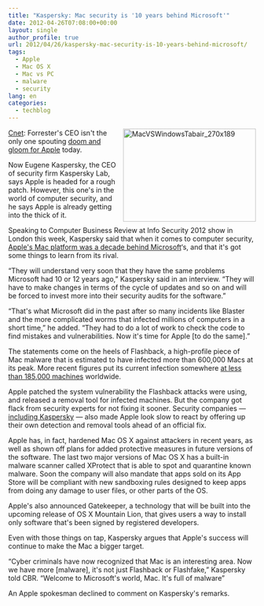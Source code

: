 ```yaml
---
title: "Kaspersky: Mac security is '10 years behind Microsoft'"
date: 2012-04-26T07:08:00+00:00
layout: single
author_profile: true
url: 2012/04/26/kaspersky-mac-security-is-10-years-behind-microsoft/
tags:
  - Apple
  - Mac OS X
  - Mac vs PC
  - malware
  - security
lang: en
categories: 
  - techblog
---
```

<a href="http://news.cnet.com/8301-13579_3-57421513-37/kaspersky-mac-security-is-10-years-behind-microsoft/?ttag=fbw" target="_blank"><img title="MacVSWindowsTabair_270x189" border="0" alt="MacVSWindowsTabair_270x189" align="right" src="http://lh5.ggpht.com/-ocUmnxvKZkU/T5jtb4lh-pI/AAAAAAAAFsc/fKP3k97ZrIk/MacVSWindowsTabair_270x189%25255B4%25255D.jpg?imgmax=800" width="270" height="189" />Cnet</a>: Forrester's CEO isn't the only one spouting [doom and gloom for Apple](http://news.cnet.com/8301-13579_3-57421283-37/why-has-forresters-ceo-become-an-apple-doomsayer/) today. 

Now Eugene Kaspersky, the CEO of security firm Kaspersky Lab, says Apple is headed for a rough patch. However, this one's in the world of computer security, and he says Apple is already getting into the thick of it. 

Speaking to Computer Business Review at Info Security 2012 show in London this week, Kaspersky said that when it comes to computer security, [Apple's Mac platform was a decade behind Microsoft](http://malware.cbronline.com/news/apple-10-years-behind-microsoft-on-security-kaspersky-250412)&#8216;s, and that it's got some things to learn from its rival. 

“They will understand very soon that they have the same problems Microsoft had 10 or 12 years ago,” Kaspersky said in an interview. “They will have to make changes in terms of the cycle of updates and so on and will be forced to invest more into their security audits for the software.” 

“That's what Microsoft did in the past after so many incidents like Blaster and the more complicated worms that infected millions of computers in a short time,” he added. “They had to do a lot of work to check the code to find mistakes and vulnerabilities. Now it's time for Apple [to do the same].” 

The statements come on the heels of Flashback, a high-profile piece of Mac malware that is estimated to have infected more than 600,000 Macs at its peak. More recent figures put its current infection somewhere [at less than 185,000 machines](http://www.symantec.com/connect/blogs/flashback-cleanup-still-underway-approximately-140000-infections) worldwide. 

Apple patched the system vulnerability the Flashback attacks were using, and released a removal tool for infected machines. But the company got flack from security experts for not fixing it sooner. Security companies — [including Kaspersky](http://www.kaspersky.com/about/news/virus/2012/Kaspersky_Lab_Confirms_Flashfake_Flashback_Botnet_Infected_more_than_600_000_Mac_OS_X_Computers_Describes_Ramifications_and_Remedies) — also made Apple look slow to react by offering up their own detection and removal tools ahead of an official fix. 

Apple has, in fact, hardened Mac OS X against attackers in recent years, as well as shown off plans for added protective measures in future versions of the software. The last two major versions of Mac OS X has a built-in malware scanner called XProtect that is able to spot and quarantine known malware. Soon the company will also mandate that apps sold on its App Store will be compliant with new sandboxing rules designed to keep apps from doing any damage to user files, or other parts of the OS. 

Apple's also announced Gatekeeper, a technology that will be built into the upcoming release of OS X Mountain Lion, that gives users a way to install only software that's been signed by registered developers. 

Even with those things on tap, Kaspersky argues that Apple's success will continue to make the Mac a bigger target. 

“Cyber criminals have now recognized that Mac is an interesting area. Now we have more [malware], it's not just Flashback or Flashfake,” Kaspersky told CBR. “Welcome to Microsoft's world, Mac. It's full of malware” 

An Apple spokesman declined to comment on Kaspersky's remarks.
